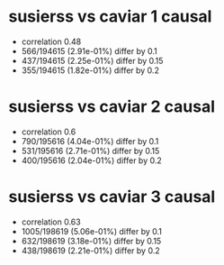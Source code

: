 # susierss vs caviar  1 causal

- correlation 0.48
- 566/194615 (2.91e-01%) differ by 0.1
- 437/194615 (2.25e-01%) differ by 0.15
- 355/194615 (1.82e-01%) differ by 0.2


# susierss vs caviar  2 causal

- correlation 0.6
- 790/195616 (4.04e-01%) differ by 0.1
- 531/195616 (2.71e-01%) differ by 0.15
- 400/195616 (2.04e-01%) differ by 0.2


# susierss vs caviar  3 causal

- correlation 0.63
- 1005/198619 (5.06e-01%) differ by 0.1
- 632/198619 (3.18e-01%) differ by 0.15
- 438/198619 (2.21e-01%) differ by 0.2


